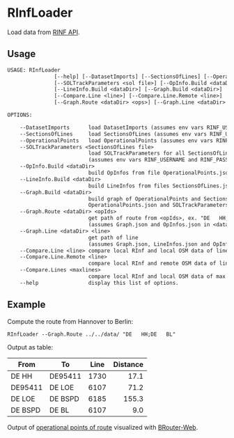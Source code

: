 # RInfLoader

Load data from [RINF API](https://rinf.era.europa.eu/API/Help).

## Usage

```txt
USAGE: RInfLoader
               [--help] [--DatasetImports] [--SectionsOfLines] [--OperationalPoints]
               [--SOLTrackParameters <sol file>] [--OpInfo.Build <dataDir>]
               [--LineInfo.Build <dataDir>] [--Graph.Build <dataDir>] 
               [--Compare.Line <line>] [--Compare.Line.Remote <line>]  [--Compare.Lines <maxlines>]
               [--Graph.Route <dataDir> <ops>] [--Graph.Line <dataDir> <line>]

OPTIONS:

    --DatasetImports      load DatasetImports (assumes env vars RINF_USERNAME and RINF_PASSWORD).
    --SectionsOfLines     load SectionsOfLines (assumes env vars RINF_USERNAME and RINF_PASSWORD).
    --OperationalPoints   load OperationalPoints (assumes env vars RINF_USERNAME and RINF_PASSWORD).
    --SOLTrackParameters <SectionsOfLines file>
                          load SOLTrackParameters for all SectionsOfLines 
                          (assumes env vars RINF_USERNAME and RINF_PASSWORD). 
    --OpInfo.Build <dataDir>
                          build OpInfos from file OperationalPoints.json in <dataDir>.
    --LineInfo.Build <dataDir>
                          build LineInfos from files SectionsOfLines.json and OperationalPoints.json in <dataDir>.
    --Graph.Build <dataDir>
                          build graph of OperationalPoints and SectionsOfLines from files SectionsOfLines.json,
                          OperationalPoints.json and SOLTrackParameters.json in <dataDir>.
    --Graph.Route <dataDir> <opIds>
                          get path of route from <opIds>, ex. "DE   HH;DE   BL"
                          (assumes Graph.json and OpInfos.json in <dataDir>).
    --Graph.Line <dataDir> <line>
                          get path of line 
                          (assumes Graph.json, LineInfos.json and OpInfos.json in <dataDir>).
    --Compare.Line <line> compare local RInf and local OSM data of line.
    --Compare.Line.Remote <line>  
                          compare local RInf and remote OSM data of line.
    --Compare.Lines <maxlines>    
                          compare local RInf and local OSM data of max lines.
    --help                display this list of options.
```

## Example

Compute the route from Hannover to Berlin:

```txt
RInfLoader --Graph.Route ../../data/ "DE   HH;DE   BL"
```

Output as table:

|From|To|Line|Distance|
| --- | --- | ---| ---: |
|DE   HH|DE95411|1730|17.1|
|DE95411|DE  LOE|6107|71.2|
|DE  LOE|DE BSPD|6185|155.3|
|DE BSPD|DE   BL|6107|9.0|

 Output of [operational points of route](https://brouter.de/brouter-web/#map=9/52.439487/10.984844/osm-mapnik-german_style&lonlats=9.742211,52.377482;9.808958,52.374380;9.974214,52.376994;9.982670,52.373167;10.083924,52.391323;10.181740,52.417191;10.238710,52.432217;10.322279,52.449419;10.428068,52.456469;10.545209,52.456210;10.624839,52.427532;10.710352,52.423153;10.717842,52.423548;10.787725,52.429355;10.852638,52.430929;10.971329,52.436259;10.984844,52.439487;11.704606,52.574701;11.948342,52.597452;12.040855,52.591211;12.354864,52.599770;12.432024,52.601998;12.502795,52.599933;12.629225,52.592225;12.677476,52.590744;12.939727,52.551904;13.148819,52.537358;13.198396,52.534378;13.255475,52.526888;13.299406,52.530313;13.339423,52.535255;13.341424,52.535724;13.369366,52.525998&profile=rail) visualized with [BRouter-Web](https://brouter.de/).
